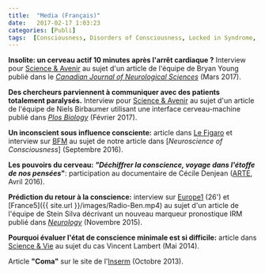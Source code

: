```yaml
---
title:  "Media (Français)"
date:   2017-02-17 1:03:23
categories: [Publi]
tags:  [Consciousness, Disorders of Consciousness, Locked in Syndrome, AboutMe]
---
```


**Insolite: un cerveau actif 10 minutes après l'arrêt cardiaque ?**
Interview pour [Science & Avenir](https://www.sciencesetavenir.fr/sante/cerveau-et-psy/insolite-un-cerveau-actif-10-minutes-apres-l-arret-cardiaque_111243) au sujet d'un article de l'équipe de Bryan Young publié dans le [*Canadian Journal of Neurological Sciences*](https://www.cambridge.org/core/journals/canadian-journal-of-neurological-sciences/article/div-classtitleelectroencephalographic-recordings-during-withdrawal-of-life-sustaining-therapy-until-30-minutes-after-declaration-of-deathdiv/11F9C14102AECB3D579C7DB879D6BB66) (Mars 2017).

**Des chercheurs parviennent à communiquer avec des patients totalement paralysés.**
 Interview pour [Science & Avenir](https://www.sciencesetavenir.fr/sante/cerveau-et-psy/des-chercheurs-communiquent-avec-des-patients-atteints-de-la-maladie-de-charcot-et-totalement-paralyses_110426) au sujet d'un article de l'équipe de Niels Birbaumer utilisant une interface cerveau-machine publié dans [*Plos Biology*](http://dx.doi.org/10.1371/journal.pbio.1002593) (Février 2017).

**Un inconscient sous influence consciente:** article dans [Le Figaro] et interview sur [BFM] au sujet de notre article dans [*Neuroscience of Consciousness*] (Septembre 2016).

**Les pouvoirs du cerveau: *"Déchiffrer la conscience, voyage dans l'étoffe de nos pensées*"**:  participation au documentaire de Cécile Denjean ([ARTE], Avril 2016).

**Prédiction du retour à la conscience:** interview sur [Europe1] (26') et [France5]({{ site.url }}/images/Radio-Ben.mp4) au sujet d'un article de l'équipe de Stein Silva décrivant un nouveau marqueur pronostique IRM publié dans [*Neurology*](http://dx.doi.org/10.1212/WNL.0000000000002196) (Novembre 2015).

**Pourquoi évaluer l'état de conscience minimale est si difficile:** article dans [Science & Vie] au sujet du cas Vincent Lambert (Mai 2014).

Article **"Coma"** sur le site de l'[Inserm] (Octobre 2013).



[Le Figaro]:http://sante.lefigaro.fr/actualite/2016/09/19/25411-inconscient-sous-influence-consciente
[Inserm]:http://www.inserm.fr/thematiques/neurosciences-sciences-cognitives-neurologie-psychiatrie/dossiers-d-information/coma
[BFM]: http://bfmbusiness.bfmtv.com/mediaplayer/video/comment-fonctionnent-l-inconscient-et-le-conscient-dans-le-cerveau-24-09-870457.html
[Neuroscience of Consciousness]:https://doi.org/10.1093/nc/niw010
[Science & Vie]:http://scienceetvie-pvgpsla5.immanens.com/fr/pvPageFl.asp?puc=003263&nu=1160&pa=42
[Neurology]:http://dx.doi.org/10.1212/WNL.0000000000002196
[Europe1]:http://www.europe1.fr/emissions/europe-1-midi/europe-midi-votre-journal-jean-michel-aphatie-et-maxime-switek-121115-2619313
[ARTE]:http://boutique.arte.tv/f10932-pouvoirs_cerveau_deux_parties
